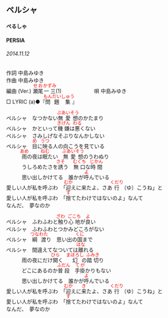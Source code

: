 <style type="text/css">
	ruby{
	    ruby-position: over;
	}
	ruby > rt{font-size: 12px;color:red;}
	p{font:16px;font-size: '楷体'}
</style>
## ペルシャ
#### ぺるしゃ
#### PERSIA
###### 2014.11.12


作詞     中島みゆき　　　　　   
作曲      中島みゆき  　　　   
編曲 (Ver.) <ruby><rb>瀬尾</rb><rp>(</rp><rt>せお</rt><rp>)</rp></ruby><ruby><rb>一三</rb><rp>(</rp><rt>かずみ</rt><rp>)</rp></ruby>(1)　　　　　　
唄  中島みゆき        
□ LYRIC (a)●『<ruby><rb>問題</rb><rp>(</rp><rt>もんだい</rt><rp>)</rp></ruby><ruby><rb>集</rb><rp>(</rp><rt>しゅう</rt><rp>)</rp></ruby>』  
  
  
ペルシャ　なつかない<ruby><rb>無愛想</rb><rp>(</rp><rt>ぶあいそう</rt><rp>)</rp></ruby>のかたまり  
ペルシャ　かといって<ruby><rb>機嫌</rb><rp>(</rp><rt>きげん</rt><rp>)</rp></ruby>は<ruby><rb>悪</rb><rp>(</rp><rt>わる</rt><rp>)</rp></ruby>くない  
ペルシャ　さみしげなそぶりなんかしない  
ペルシャ　<ruby><rb>目</rb><rp>(</rp><rt>め</rt><rp>)</rp></ruby>に<ruby><rb>映</rb><rp>(</rp><rt>うつ</rt><rp>)</rp></ruby>る人の向こうを見ている  
　　　<ruby><rb>雨</rb><rp>(</rp><rt>あめ</rt><rp>)</rp></ruby>の夜は<ruby><rb>眠</rb><rp>(</rp><rt>ねむ</rt><rp>)</rp></ruby>たい　<ruby><rb>無愛想</rb><rp>(</rp><rt>ぶあいそう</rt><rp>)</rp></ruby>のうわぬり  
　　　うしろめたさを<ruby><rb>誘</rb><rp>(</rp><rt>さそ</rt><rp>)</rp></ruby>う　<ruby><rb>無口</rb><rp>(</rp><rt>むくち</rt><rp>)</rp></ruby>な<ruby><rb>時間</rb><rp>(</rp><rt>じかん</rt><rp>)</rp></ruby>  
　　　思い出しかけてる　誰かが<ruby><rb>呼</rb><rp>(</rp><rt>よ</rt><rp>)</rp></ruby>んでいる  
愛しい人が私を呼ぶわ　「<ruby><rb>迎</rb><rp>(</rp><rt>むか</rt><rp>)</rp></ruby>えに来たよ、さあ<ruby><rb>行</rb><rp>(</rp><rt>くだり</rt><rp>)</rp></ruby>（ゆ）こうね」と  
愛しい人が私を呼ぶわ　「<ruby><rb>捨</rb><rp>(</rp><rt>す</rt><rp>)</rp></ruby>てたわけではないのよ」なんて  
なんだ、　夢なのか  
  
ペルシャ　ふわふわと<ruby><rb>触</rb><rp>(</rp><rt>ざわ</rt><rp>)</rp></ruby>り<ruby><rb>心地</rb><rp>(</rp><rt>ごこち</rt><rp>)</rp></ruby>が<ruby><rb>良</rb><rp>(</rp><rt>よ</rt><rp>)</rp></ruby>い  
ペルシャ　ふわふわとつかみどころがない  
ペルシャ　<ruby><rb>綱渡</rb><rp>(</rp><rt>つなわた</rt><rp>)</rp></ruby>り　思い出の<ruby><rb>国</rb><rp>(</rp><rt>くに</rt><rp>)</rp></ruby>まで  
ペルシャ　間違えてなついては<ruby><rb>離</rb><rp>(</rp><rt>はな</rt><rp>)</rp></ruby>れる  
　　　雨の夜にだけ<ruby><rb>開</rb><rp>(</rp><rt>ひら</rt><rp>)</rp></ruby>く　<ruby><rb>幻</rb><rp>(</rp><rt>まぼろし</rt><rp>)</rp></ruby>の<ruby><rb>踏切</rb><rp>(</rp><rt>ふみき</rt><rp>)</rp></ruby>り  
　　　どこにあるのか<ruby><rb>普段</rb><rp>(</rp><rt>ふだん</rt><rp>)</rp></ruby>　<ruby><rb>手掛</rb><rp>(</rp><rt>てが</rt><rp>)</rp></ruby>かりもない  
　　　思い出しかけてる　誰かが<ruby><rb>呼</rb><rp>(</rp><rt>よ</rt><rp>)</rp></ruby>んでいる  
愛しい人が私を呼ぶわ　「<ruby><rb>迎</rb><rp>(</rp><rt>むか</rt><rp>)</rp></ruby>えに<ruby><rb>来</rb><rp>(</rp><rt>き</rt><rp>)</rp></ruby>たよ、さあ<ruby><rb>行</rb><rp>(</rp><rt>くだり</rt><rp>)</rp></ruby>（ゆ）こうね」と  
愛しい人が私を呼ぶわ　「<ruby><rb>捨</rb><rp>(</rp><rt>す</rt><rp>)</rp></ruby>てたわけではないのよ」なんて  
なんだ、　夢なのか  